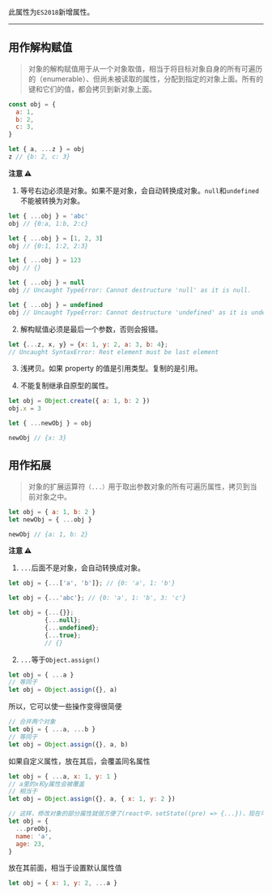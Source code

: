 此属性为`ES2018`新增属性。

---

## 用作解构赋值

> 对象的解构赋值用于从一个对象取值，相当于将目标对象自身的所有可遍历的（enumerable）、但尚未被读取的属性，分配到指定的对象上面。所有的键和它们的值，都会拷贝到新对象上面。

```js
const obj = {
  a: 1,
  b: 2,
  c: 3,
}

let { a, ...z } = obj
z // {b: 2, c: 3}
```

**注意 ⚠️**

1. 等号右边必须是对象。如果不是对象，会自动转换成对象。`null`和`undefined`不能被转换为对象。

```js
let { ...obj } = 'abc'
obj // {0:a, 1:b, 2:c}

let { ...obj } = [1, 2, 3]
obj // {0:1, 1:2, 2:3}

let { ...obj } = 123
obj // {}

let { ...obj } = null
obj // Uncaught TypeError: Cannot destructure 'null' as it is null.

let { ...obj } = undefined
obj // Uncaught TypeError: Cannot destructure 'undefined' as it is undefined.
```

2. 解构赋值必须是最后一个参数，否则会报错。

```js
let {...z, x, y} = {x: 1, y: 2, a: 3, b: 4};
// Uncaught SyntaxError: Rest element must be last element
```

3. 浅拷贝。如果 property 的值是引用类型。复制的是引用。

4. 不能复制继承自原型的属性。

```js
let obj = Object.create({ a: 1, b: 2 })
obj.x = 3

let { ...newObj } = obj

newObj // {x: 3}
```

## 用作拓展

> 对象的扩展运算符`（...）`用于取出参数对象的所有可遍历属性，拷贝到当前对象之中。

```js
let obj = { a: 1, b: 2 }
let newObj = { ...obj }

newObj // {a: 1, b: 2}
```

**注意 ⚠️**

1. `...`后面不是对象，会自动转换成对象。

```js
let obj = {...['a', 'b']}; // {0: 'a', 1: 'b'}

let obj = {...'abc'}; // {0: 'a', 1: 'b', 3: 'c'}

let obj = {...{}};
          {...null};
          {...undefined};
          {...true};
          // {}
```

2. `...`等于`Object.assign()`

```js
let obj = { ...a }
// 等同于
let obj = Object.assign({}, a)
```

所以，它可以使一些操作变得很简便

```js
// 合并两个对象
let obj = { ...a, ...b }
// 等同于
let obj = Object.assign({}, a, b)
```

如果自定义属性，放在其后，会覆盖同名属性

```js
let obj = { ...a, x: 1, y: 1 }
// a里的x和y属性会被覆盖
// 相当于
let obj = Object.assign({}, a, { x: 1, y: 2 })

// 这样，修改对象的部分属性就很方便了(react中，setState((pre) => {...})，现在可以很方便修改某个属性)
let obj = {
  ...preObj,
  name: 'a',
  age: 23,
}
```

放在其前面，相当于设置默认属性值

```js
let obj = { x: 1, y: 2, ...a }
```
